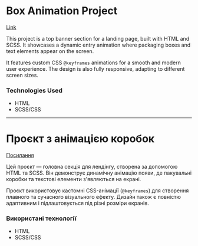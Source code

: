 # Box Animation Project

[Link](https://mnadiia40.github.io/box-animation/)

This project is a top banner section for a landing page, built with HTML and SCSS. It showcases a dynamic entry animation where packaging boxes and text elements appear on the screen.

It features custom CSS `@keyframes` animations for a smooth and modern user experience. The design is also fully responsive, adapting to different screen sizes.

### Technologies Used
*   HTML
*   SCSS/CSS

---

# Проєкт з анімацією коробок

[Посилання](https://mnadiia40.github.io/box-animation/)

Цей проєкт — головна секція для лендінгу, створена за допомогою HTML та SCSS. Він демонструє динамічну анімацію появи, де пакувальні коробки та текстові елементи з'являються на екрані.

Проєкт використовує кастомні CSS-анімації (`@keyframes`) для створення плавного та сучасного візуального ефекту. Дизайн також є повністю адаптивним і підлаштовується під різні розміри екранів.

### Використані технології
*   HTML
*   SCSS/CSS